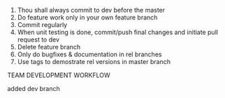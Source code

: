 1. Thou shall always commit to dev before the master
2. Do feature work only in your own feature branch 
3. Commit regularly
4. When unit testing is done, commit/push final changes and initiate pull request to dev
6. Delete feature branch
7. Only do bugfixes & documentation in rel branches
8. Use tags to demostrate rel versions in master branch

TEAM DEVELOPMENT WORKFLOW

added dev branch
